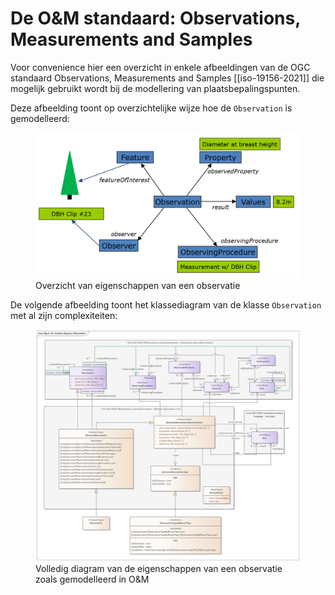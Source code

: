 # De O&M standaard: Observations, Measurements and Samples

Voor convenience hier een overzicht in enkele afbeeldingen van de OGC standaard Observations, Measurements and Samples [[iso-19156-2021]] die mogelijk gebruikt wordt bij de modellering van plaatsbepalingspunten. 

Deze afbeelding toont op overzichtelijke wijze hoe de `Observation` is gemodelleerd: 

  <figure>
      <img src="media/oms-obs-properties.png" alt="Eigenschappen van observatie"/>
      <figcaption>Overzicht van eigenschappen van een observatie</figcaption>
  </figure>

De volgende afbeelding toont het klassediagram van de klasse `Observation` met al zijn complexiteiten: 

  <figure>
      <img src="media/oms-observation.png" alt="Eigenschappen van observatie"/>
      <figcaption>Volledig diagram van de eigenschappen van een observatie zoals gemodelleerd in O&M</figcaption>
  </figure>


